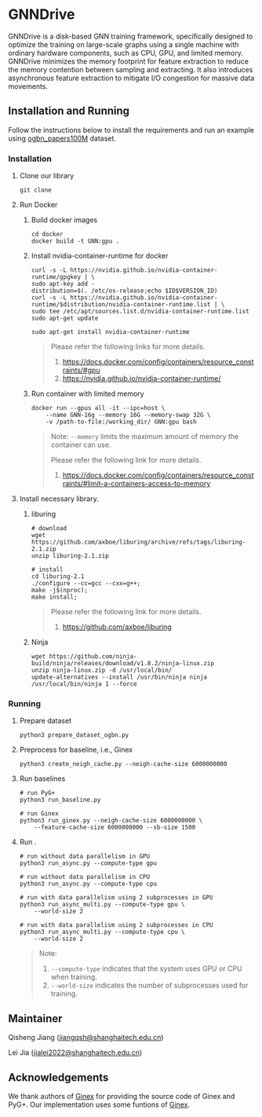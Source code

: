 # GNNDrive

GNNDrive is a disk-based GNN training framework, specifically designed to optimize the training on large-scale graphs using a single machine with ordinary hardware components, such as CPU, GPU, and limited memory. GNNDrive minimizes the memory footprint for feature extraction to reduce the memory contention between sampling and extracting. It also introduces asynchronous feature extraction to mitigate I/O congestion for massive data movements. 

## Installation and Running

Follow the instructions below to install the requirements and run an example using [ogbn_papers100M](https://ogb.stanford.edu/docs/nodeprop/#ogbn-papers100M) dataset.

### Installation

1. Clone our library
    ```shell
    git clone 
    ```

2. Run Docker
    1. Build docker images
        ```shell
        cd docker
        docker build -t GNN:gpu .
        ```

    2. Install nvidia-container-runtime for docker
        ```shell
        curl -s -L https://nvidia.github.io/nvidia-container-runtime/gpgkey | \
        sudo apt-key add -
        distribution=$(. /etc/os-release;echo $ID$VERSION_ID)
        curl -s -L https://nvidia.github.io/nvidia-container-runtime/$distribution/nvidia-container-runtime.list | \
        sudo tee /etc/apt/sources.list.d/nvidia-container-runtime.list
        sudo apt-get update

        sudo apt-get install nvidia-container-runtime
        ```
    
        > Please refer the following links for more details.
        > 1. https://docs.docker.com/config/containers/resource_constraints/#gpu
        > 2. https://nvidia.github.io/nvidia-container-runtime/

    3. Run container with limited memory
        ```shell
        docker run --gpus all -it --ipc=host \
            --name GNN-16g --memory 16G --memory-swap 32G \
            -v /path-to-file:/working_dir/ GNN:gpu bash
        ```
    
        > Note: `--memory` limits the maximum amount of memory the container can use.
        >
        > Please refer the following link for more details.
        > 1. https://docs.docker.com/config/containers/resource_constraints/#limit-a-containers-access-to-memory


3. Install necessary library. 
    1. liburing
        ```shell
        # download
        wget https://github.com/axboe/liburing/archive/refs/tags/liburing-2.1.zip
        unzip liburing-2.1.zip

        # install
        cd liburing-2.1
        ./configure --cc=gcc --cxx=g++;
        make -j$(nproc);
        make install;
        ```

        > Please refer the following link for more details.
        > 1. https://github.com/axboe/liburing

    2. Ninja
        ```shell
        wget https://github.com/ninja-build/ninja/releases/download/v1.8.2/ninja-linux.zip
        unzip ninja-linux.zip -d /usr/local/bin/
        update-alternatives --install /usr/bin/ninja ninja /usr/local/bin/ninja 1 --force
        ```

### Running

1. Prepare dataset
    ```shell
    python3 prepare_dataset_ogbn.py
    ```

2. Preprocess for baseline, i.e., Ginex
    ```shell
    python3 create_neigh_cache.py --neigh-cache-size 6000000000
    ````

5. Run baselines
    ```shell
    # run PyG+
    python3 run_baseline.py

    # run Ginex
    python3 run_ginex.py --neigh-cache-size 6000000000 \
        --feature-cache-size 6000000000 --sb-size 1500
    ```

6. Run . 
    ```shell
    # run without data parallelism in GPU 
    python3 run_async.py --compute-type gpu

    # run without data parallelism in CPU 
    python3 run_async.py --compute-type cpu

    # run with data parallelism using 2 subprocesses in GPU 
    python3 run_async_multi.py --compute-type gpu \
        --world-size 2

    # run with data parallelism using 2 subprocesses in CPU 
    python3 run_async_multi.py --compute-type cpu \
        --world-size 2
    ```

    > Note: 
    > 1. `--compute-type` indicates that the system uses GPU or CPU when training.
    > 2. `--world-size` indicates the number of subprocesses used for training.



## Maintainer

Qisheng Jiang (jiangqsh@shanghaitech.edu.cn)

Lei Jia (jialei2022@shanghaitech.edu.cn)

## Acknowledgements

We thank authors of [Ginex](https://dl.acm.org/doi/10.14778/3551793.3551819) for providing the source code of Ginex and PyG+. Our implementation uses some funtions  of [Ginex](https://github.com/SNU-ARC/Ginex.git).

